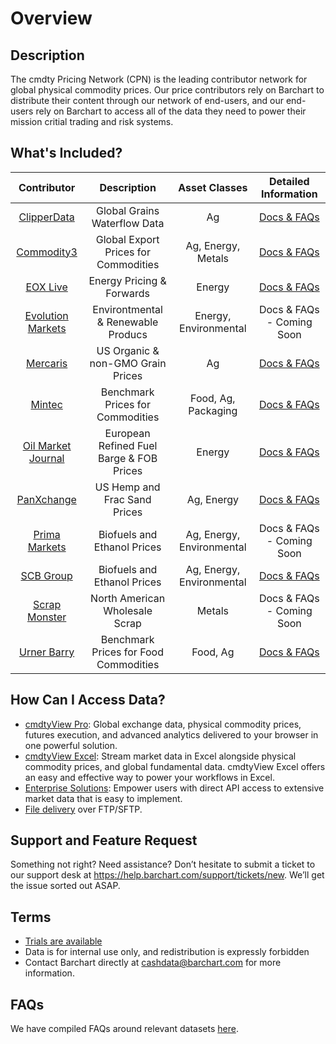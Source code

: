 # Overview

## Description

The cmdty Pricing Network (CPN) is the leading contributor network for global physical commodity prices.  Our price contributors rely on Barchart to distribute their content through our network of end-users, and our end-users rely on Barchart to access all of the data they need to power their mission critial trading and risk systems. 

## What's Included?

|Contributor                            | Description    | Asset Classes | Detailed Information |
| :---------------------: | :----------: | :----------: | :----------: | 
| [ClipperData](https://www.barchart.com/cmdty/data/pricing-network/clipperdata) | Global Grains Waterflow Data | Ag | [Docs & FAQs](/content/ClipperData) |
| [Commodity3](https://www.barchart.com/cmdty/data/pricing-network/commodity3) | Global Export Prices for Commodities | Ag, Energy, Metals | [Docs & FAQs](/content/Commodity3) |
| [EOX Live](https://www.barchart.com/cmdty/data/pricing-network/eoxlive) | Energy Pricing & Forwards  | Energy | [Docs & FAQs](/content/EOX)|
| [Evolution Markets](https://www.barchart.com/cmdty/data/pricing-network/evolution-markets) | Environtmental & Renewable Producs | Energy, Environmental | Docs & FAQs - Coming Soon|
| [Mercaris](https://www.barchart.com/cmdty/data/pricing-network/mercaris) | US Organic & non-GMO Grain Prices | Ag |[Docs & FAQs](/content/Mercaris)|
| [Mintec](https://www.barchart.com/cmdty/data/pricing-network/mintec) | Benchmark Prices for Commodities | Food, Ag, Packaging | [Docs & FAQs](/docs/content/Mintec.md)|
| [Oil Market Journal](https://www.barchart.com/cmdty/data/pricing-network/omj) | European Refined Fuel Barge & FOB Prices | Energy | [Docs & FAQs](/docs/content/OMJ.md)|
| [PanXchange](https://www.barchart.com/cmdty/data/pricing-network/panxchange) | US Hemp and Frac Sand Prices | Ag, Energy | [Docs & FAQs](/docs/content/PanXchange.md)|
| [Prima Markets](https://www.barchart.com/cmdty/data/pricing-network/prima-markets) |  Biofuels and Ethanol Prices | Ag, Energy, Environmental | Docs & FAQs - Coming Soon|
| [SCB Group](https://www.barchart.com/cmdty/data/pricing-network/scb) | Biofuels and Ethanol Prices | Ag, Energy, Environmental | [Docs & FAQs](/content/SCB)|
| [Scrap Monster](https://www.barchart.com/cmdty/data/pricing-network/scrap-monster) | North American Wholesale Scrap | Metals | Docs & FAQs - Coming Soon|
| [Urner Barry](https://www.barchart.com/cmdty/data/pricing-network/urner-barry) | Benchmark Prices for Food Commodities | Food, Ag | [Docs & FAQs](/content/UrnerBarry)|




## How Can I Access Data?

* [cmdtyView Pro](https://www.barchart.com/cmdty/trading/cmdtyview): Global exchange data, physical commodity prices, futures execution, and advanced analytics delivered to your browser in one powerful solution.
* [cmdtyView Excel](https://www.barchart.com/cmdty/trading/cmdtyview-excel): Stream market data in Excel alongside physical commodity prices, and global fundamental data. cmdtyView Excel offers an easy and effective way to power your workflows in Excel.
* [Enterprise Solutions](https://www.barchart.com/cmdty/contact): Empower users with direct API access to extensive market data that is easy to implement.
* [File delivery](https://www.barchart.com/cmdty/contact) over FTP/SFTP.



## Support and Feature Request
Something not right? Need assistance? Don’t hesitate to submit a ticket to our support desk at https://help.barchart.com/support/tickets/new. We’ll get the issue sorted out ASAP.


## Terms

* [Trials are available](https://www.barchart.com/cmdty/contact)
* Data is for internal use only, and redistribution is expressly forbidden
* Contact Barchart directly at cashdata@barchart.com for more information.

## FAQs

We have compiled FAQs around relevant datasets [here](/docs/content/faq.md).


